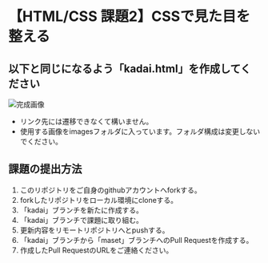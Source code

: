 # 【HTML/CSS 課題2】CSSで見た目を整える
## 以下と同じになるよう「kadai.html」を作成してください
![完成画像](https://github.com/manaberuit/html-css_practice1/blob/images/image.PNG)  
- リンク先には遷移できなくて構いません。
- 使用する画像をimagesフォルダに入っています。フォルダ構成は変更しないでください。  

## 課題の提出方法
1. このリポジトリをご自身のgithubアカウントへforkする。
2. forkしたリポジトリをローカル環境にcloneする。 
3. 「kadai」ブランチを新たに作成する。
3. 「kadai」ブランチで課題に取り組む。
4. 更新内容をリモートリポジトリへとpushする。
5. 「kadai」ブランチから「maset」ブランチへのPull Requestを作成する。
6. 作成したPull RequestのURLをご連絡ください。
